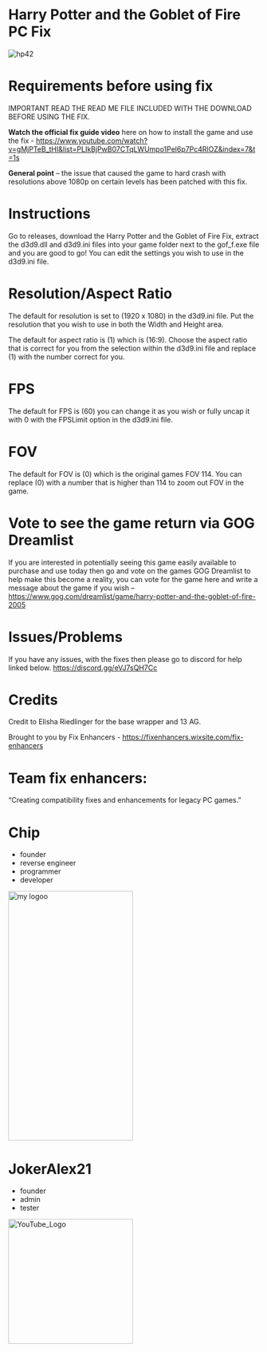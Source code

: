 # Harry Potter and the Goblet of Fire PC Fix

![hp42](https://github.com/user-attachments/assets/0ef12ed7-1d59-4a9b-a11a-9213db8f2cb7)


# Requirements before using fix
IMPORTANT READ THE READ ME FILE INCLUDED WITH THE DOWNLOAD BEFORE USING THE FIX.

**Watch the official fix guide video** here on how to install the game and use the fix - https://www.youtube.com/watch?v=gMjPTeB_tHI&list=PLIkBjPwB07CTqLWUmpo1Pel6p7Pc4RlOZ&index=7&t=1s 

**General point** – the issue that caused the game to hard crash with resolutions above 1080p on certain levels has been patched with this fix.

# Instructions
Go to releases, download the Harry Potter and the Goblet of Fire Fix, extract the d3d9.dll and d3d9.ini files into your game folder next to the gof_f.exe file and you are good to go! You can edit the settings you wish to use in the d3d9.ini file.

# Resolution/Aspect Ratio
The default for resolution is set to (1920 x 1080) in the d3d9.ini file. Put the resolution that you wish to use in both the Width and Height area.

The default for aspect ratio is (1) which is (16:9). Choose the aspect ratio that is correct for you from the selection within the d3d9.ini file and replace (1) with the number correct for you.

# FPS
The default for FPS is (60) you can change it as you wish or fully uncap it with 0 with the FPSLimit option in the d3d9.ini file.

# FOV
The default for FOV is (0) which is the original games FOV 114. You can replace (0) with a number that is higher than 114 to zoom out FOV in the game.

# Vote to see the game return via GOG Dreamlist
If you are interested in potentially seeing this game easily available to purchase and use today then go and vote on the games GOG Dreamlist to help make this become a reality, you can vote for the game here and write a message about the game if you wish – https://www.gog.com/dreamlist/game/harry-potter-and-the-goblet-of-fire-2005 

# Issues/Problems
If you have any issues, with the fixes then please go to discord for help linked below. https://discord.gg/eVJ7sQH7Cc

# Credits

Credit to Elisha Riedlinger for the base wrapper and 13 AG.

Brought to you by Fix Enhancers - https://fixenhancers.wixsite.com/fix-enhancers

# Team fix enhancers:
“Creating compatibility fixes and enhancements for legacy PC games.”

# Chip
- founder
- reverse engineer
- programmer
- developer
  
<img width="250" height="500" alt="my logoo" src="https://github.com/user-attachments/assets/9bb13d3f-0734-4f1d-b68f-14114b13744a" />


# JokerAlex21 
- founder
- admin
- tester 

<img width="250" height="250" alt="YouTube_Logo" src="https://github.com/user-attachments/assets/5c7204ca-4bca-4673-8117-965732e7ee6d" />
